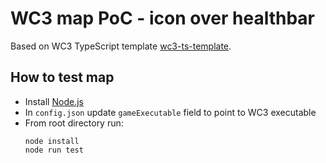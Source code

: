 # WC3 map PoC - icon over healthbar

Based on WC3 TypeScript template [wc3-ts-template](https://cipherxof.github.io/w3ts/docs/getting-started).

## How to test map
* Install [Node.js](https://nodejs.org/en/download)
* In `config.json` update `gameExecutable` field to point to WC3 executable 
* From root directory run:
    ```shell
    node install
    node run test
    ```
